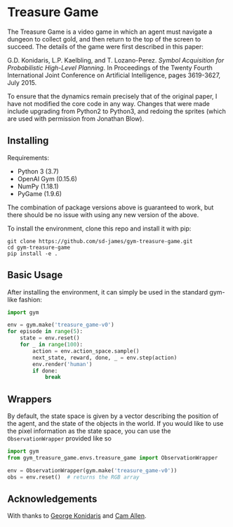 # Treasure Game

The Treasure Game is a video game in which an agent must navigate a dungeon to collect gold,
and then return to the top of the screen to succeed. The details of the game were first described in this paper: 

G.D. Konidaris, L.P. Kaelbling, and T. Lozano-Perez. *Symbol Acquisition for Probabilistic High-Level Planning*. In Proceedings of the Twenty Fourth International Joint Conference on Artificial Intelligence, pages 3619-3627, July 2015.

To ensure that the dynamics remain precisely that of the original paper, I have not modified the core code in any way. 
Changes that were made include upgrading from Python2 to Python3, and redoing the sprites (which are used with permission 
from Jonathan Blow).


## Installing

Requirements:
- Python 3 (3.7)
- OpenAI Gym (0.15.6)
- NumPy (1.18.1)
- PyGame (1.9.6)

The combination of package versions above is guaranteed to work, but there should be no issue with using any new version
of the above.

To install the environment, clone this repo and install it with pip:

```
git clone https://github.com/sd-james/gym-treasure-game.git
cd gym-treasure-game
pip install -e .
```

## Basic Usage

After installing the environment, it can simply be used in the standard gym-like fashion:

```python
import gym

env = gym.make('treasure_game-v0')
for episode in range(5):
    state = env.reset()
    for _ in range(100):
        action = env.action_space.sample()
        next_state, reward, done, _ = env.step(action)
        env.render('human')
        if done:
            break
```

## Wrappers

By default, the state space is given by a vector describing the position of the agent, and the state of the objects in the world. If you would like to use the pixel information as the state space, you can use the `ObservationWrapper` provided like so 

```python
import gym
from gym_treasure_game.envs.treasure_game import ObservationWrapper

env = ObservationWrapper(gym.make('treasure_game-v0'))
obs = env.reset()  # returns the RGB array
```

## Acknowledgements

With thanks to [George Konidaris](http://cs.brown.edu/people/gdk) and [Cam Allen](http://camallen.net/).